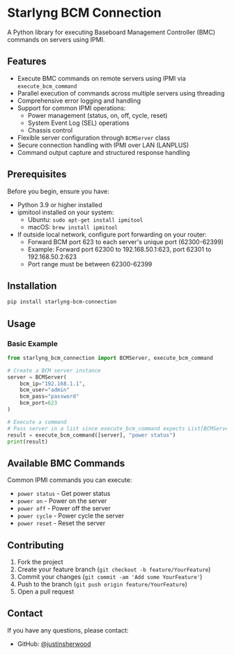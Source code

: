 # Starlyng BCM Connection

A Python library for executing Baseboard Management Controller (BMC) commands on servers using IPMI.

## Features

- Execute BMC commands on remote servers using IPMI via `execute_bcm_command`
- Parallel execution of commands across multiple servers using threading
- Comprehensive error logging and handling
- Support for common IPMI operations:
  - Power management (status, on, off, cycle, reset)
  - System Event Log (SEL) operations
  - Chassis control
- Flexible server configuration through `BCMServer` class
- Secure connection handling with IPMI over LAN (LANPLUS)
- Command output capture and structured response handling

## Prerequisites

Before you begin, ensure you have:
* Python 3.9 or higher installed
* ipmitool installed on your system:
  * Ubuntu: `sudo apt-get install ipmitool`
  * macOS: `brew install ipmitool`
* If outside local network, configure port forwarding on your router:
  * Forward BCM port 623 to each server's unique port (62300-62399)
  * Example: Forward port 62300 to 192.168.50.1:623, port 62301 to 192.168.50.2:623
  * Port range must be between 62300-62399

## Installation

```bash
pip install starlyng-bcm-connection
```

## Usage

### Basic Example

```python
from starlyng_bcm_connection import BCMServer, execute_bcm_command

# Create a BCM server instance
server = BCMServer(
    bcm_ip="192.168.1.1",
    bcm_user="admin"
    bcm_pass="password"
    bcm_port=623
)

# Execute a command
# Pass server in a list since execute_bcm_command expects List[BCMServer]
result = execute_bcm_command([server], "power status")
print(result)
```

## Available BMC Commands

Common IPMI commands you can execute:
- `power status` - Get power status
- `power on` - Power on the server
- `power off` - Power off the server
- `power cycle` - Power cycle the server
- `power reset` - Reset the server

## Contributing

1. Fork the project
2. Create your feature branch (`git checkout -b feature/YourFeature`)
3. Commit your changes (`git commit -am 'Add some YourFeature'`)
4. Push to the branch (`git push origin feature/YourFeature`)
5. Open a pull request

## Contact

If you have any questions, please contact:

- GitHub: [@justinsherwood](https://github.com/justinsherwood)